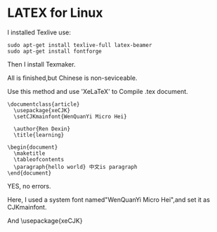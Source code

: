# LATEX for Linux

I installed Texlive use:
```
sudo apt-get install texlive-full latex-beamer
sudo apt-get install fontforge
```
Then I install Texmaker.

All is finished,but Chinese is non-seviceable.

Use this method and use 'XeLaTeX' to Compile .tex document.

```
\documentclass{article}
  \usepackage{xeCJK}
  \setCJKmainfont{WenQuanYi Micro Hei}

  \author{Ren Dexin}
  \title{learning}

\begin{document}
  \maketitle
  \tableofcontents
  \paragraph{hello world} 中文is paragraph
\end{document}
```

YES, no errors.

Here, I used a system font named"WenQuanYi Micro Hei",and set it as CJKmainfont.

And \usepackage{xeCJK}
